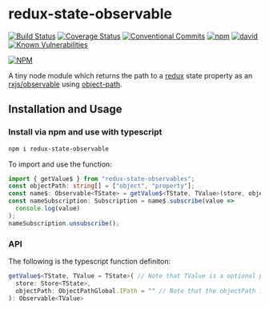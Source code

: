 # redux-state-observable

[![Build Status](https://travis-ci.org/Ammonix/redux-state-observable.svg?branch=master)](https://travis-ci.org/Ammonix/redux-state-observable)
[![Coverage Status](https://coveralls.io/repos/github/Ammonix/redux-state-observable/badge.svg?branch=master)](https://coveralls.io/github/Ammonix/redux-state-observable?branch=master)
[![Conventional Commits](https://img.shields.io/badge/Conventional%20Commits-1.0.0-yellow.svg)](https://conventionalcommits.org)
[![npm](https://img.shields.io/npm/l/express.svg)](https://opensource.org/licenses/MIT)
[![david](https://david-dm.org/ammonix/redux-state-observable.svg)](https://david-dm.org/ammonix/redux-state-observable)
[![Known Vulnerabilities](https://snyk.io/test/github/ammonix/redux-state-observable/badge.svg?targetFile=package.json)](https://snyk.io/test/github/ammonix/redux-state-observable?targetFile=package.json)

[![NPM](https://nodei.co/npm/redux-state-observable.png)](https://nodei.co/npm/redux-state-observable/)

A tiny node module which returns the path to a [redux](https://www.npmjs.com/package/redux) state property as an [rxjs/observable](https://www.npmjs.com/package/rxjs) using [object-path](https://www.npmjs.com/package/object-path).

## Installation and Usage

### Install via npm and use with typescript

```bash
npm i redux-state-observable
```

To import and use the function:

```typescript
import { getValue$ } from "redux-state-observables";
const objectPath: string[] = ["object", "property"];
const name$: Observable<TState> = getValue$<TState, TValue>(store, objectPath); // TState represents the state type of the redux store (the type of the root object) while TValue represents the type of the value you want to subscribe to
const nameSubscription: Subscription = name$.subscribe(value =>
  console.log(value)
);
nameSubscription.unsubscribe();
```

### API

The following is the typescript function definiton:

```typescript
getValue$<TState, TValue = TState>( // Note that TValue is a optional paramter
  store: Store<TState>,
  objectPath: ObjectPathGlobal.IPath = "" // Note that the objectPath is an optional parameter.
): Observable<TValue>
```
